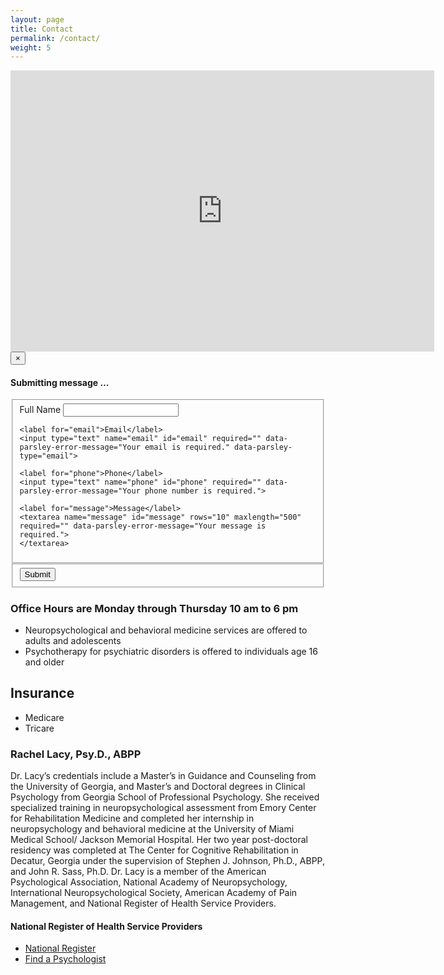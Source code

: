 ```yaml
---
layout: page
title: Contact
permalink: /contact/
weight: 5
---
```

<iframe src="https://www.google.com/maps/embed?pb=!1m18!1m12!1m3!1d3306.9897743829265!2d-84.1398910490016!3d34.018473426860886!2m3!1f0!2f0!3f0!3m2!1i1024!2i768!4f13.1!3m3!1m2!1s0x88f598794fa590ab%3A0x15800e05f32491c1!2sRachel+Lacy%2C+Psy.D.%2C+P.C.!5e0!3m2!1sen!2sus!4v1465093154765" width="678" height="450" frameborder="0" style="border:0" allowfullscreen></iframe>

<script src="https://ajax.googleapis.com/ajax/libs/jquery/1.12.4/jquery.min.js"></script>
<script src="https://cdn.jsdelivr.net/parsleyjs/2.6.0/parsley.min.js"></script>
<script src="../js/bootstrap.min.js"></script>

<div class="modal fade" id="submission" tabindex="-1" role="dialog">
  <div class="modal-dialog" role="document">
    <div class="modal-content">
      <div class="modal-header">
        <button type="button" class="close" data-dismiss="modal" aria-label="Close"><span aria-hidden="true">&times;</span></button>
        <h4 class="modal-title">Submitting message &hellip;</h4>
      </div>
      <div class="modal-body">
        <div class="progress">
          <div class="progress-bar" role="progressbar" aria-valuenow="0" aria-valuemax="100">
          </div>
        </div>
        <div id="delivered" class="alert alert-success" role="alert" style="display:none;">
          Message Delivered.
        </div>
        <div id="failed" class="alert alert-danger" role="alert" style="display:none;">
          <p>Message delivery failed.</p>
          <p>Please leave a message with Dr. Lacy's office at 770-722-7827.</p>
        </div>
      </div>
    </div><!-- /.modal-content -->
  </div><!-- /.modal-dialog -->
</div><!-- /.modal -->

<script>
  function failure() {
    $('.progress-bar').attr('aria-valuenow',100);
    $('#failed').fadeIn();
  }

  $(document).ready(function() {
    $('#contact').parsley();
    $('#contact').submit(function(event) {
      $('#delivered').hide();
      $('#failed').hide();
      $('.progress-bar').attr('aria-valuenow',0)
      $('#submission').modal({keyboard: false,
                              backdrop: false});
      $('.progress-bar').each(function() {
        var $bar = $(this);
        var progress = setInterval(function() {

          var currWidth = parseInt($bar.attr('aria-valuenow'));
          var maxWidth = parseInt($bar.attr('aria-valuemax'));

          //update the progress
          $bar.width(currWidth+'%');
          $bar.attr('aria-valuenow',currWidth+1);

          //clear timer when max is reach
          if (currWidth >= maxWidth){
            clearInterval(progress);
          }
        }, 400);
      });
      $.ajax({
      url: 'https://m9p097qv56.execute-api.us-east-1.amazonaws.com/production/submit',
        method: 'POST',
        data: $('#contact').serialize(),
        dataType: 'json'
      })
      .done(function(data, textStatus, jqXHR) {
        if (jqXHR.responseText='{"code":0,"error":"SUCCESS","message":"messages sent"}') {
          $('.progress-bar').attr('aria-valuenow',100);
          $('#delivered').fadeIn();
          setInterval(function() {
            $('#submission').modal('hide');
            $('#contact').hide();
          }, 3000);
        } else {
          failure();
        }
      })
      .fail(function(data) {
        failure();
      });
      event.preventDefault();
    });
  });
</script>

<form id="contact" method="post">
  <fieldset class="account-info">
    <label for="name">Full Name</label>
    <input type="text" name="name" id="name" required="" data-parsley-error-message="Your name is required.">

    <label for="email">Email</label>
    <input type="text" name="email" id="email" required="" data-parsley-error-message="Your email is required." data-parsley-type="email">

    <label for="phone">Phone</label>
    <input type="text" name="phone" id="phone" required="" data-parsley-error-message="Your phone number is required.">

    <label for="message">Message</label>
    <textarea name="message" id="message" rows="10" maxlength="500" required="" data-parsley-error-message="Your message is required.">
    </textarea>
  </fieldset>

  <fieldset class="account-action">
    <input type="submit" value="Submit">
  </fieldset>
</form>

### Office Hours are Monday through Thursday 10 am to 6 pm

* Neuropsychological and behavioral medicine services are offered to adults and adolescents
* Psychotherapy for psychiatric disorders is offered to individuals age 16 and older

## Insurance
* Medicare
* Tricare

### Rachel Lacy, Psy.D., ABPP

Dr. Lacy’s credentials include a Master’s in Guidance and Counseling
from the University of Georgia, and Master’s and Doctoral degrees in
Clinical Psychology from Georgia School of Professional
Psychology. She received specialized training in neuropsychological
assessment from Emory Center for Rehabilitation Medicine and completed
her internship in neuropsychology and behavioral medicine at the
University of Miami Medical School/ Jackson Memorial Hospital. Her two
year post-doctoral residency was completed at The Center for Cognitive
Rehabilitation in Decatur, Georgia under the supervision of Stephen
J. Johnson, Ph.D., ABPP, and John R. Sass, Ph.D. Dr. Lacy is a member
of the American Psychological Association, National Academy of
Neuropsychology, International Neuropsychological Society, American
Academy of Pain Management, and National Register of Health Service
Providers.

#### National Register of Health Service Providers
* [National Register](http://www.nationalregister.org)
* [Find a Psychologist](http://www.findapsychologist.org)
